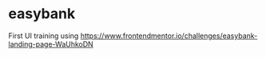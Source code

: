 # easybank
First UI training using https://www.frontendmentor.io/challenges/easybank-landing-page-WaUhkoDN
